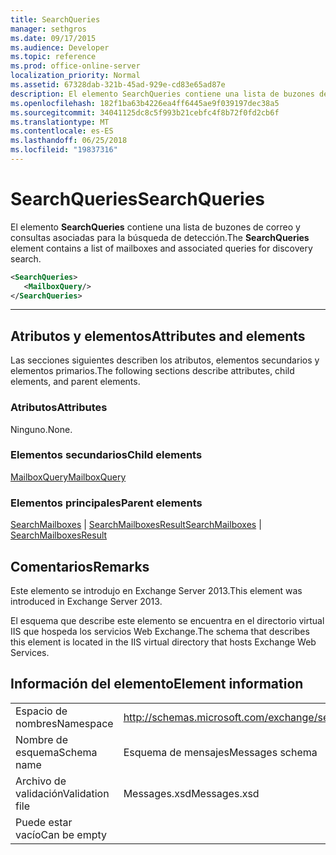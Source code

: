 ```yaml
---
title: SearchQueries
manager: sethgros
ms.date: 09/17/2015
ms.audience: Developer
ms.topic: reference
ms.prod: office-online-server
localization_priority: Normal
ms.assetid: 67328dab-321b-45ad-929e-cd83e65ad87e
description: El elemento SearchQueries contiene una lista de buzones de correo y consultas asociadas para la búsqueda de detección.
ms.openlocfilehash: 182f1ba63b4226ea4ff6445ae9f039197dec38a5
ms.sourcegitcommit: 34041125dc8c5f993b21cebfc4f8b72f0fd2cb6f
ms.translationtype: MT
ms.contentlocale: es-ES
ms.lasthandoff: 06/25/2018
ms.locfileid: "19837316"
---
```

# <a name="searchqueries"></a><span data-ttu-id="15d2c-103">SearchQueries</span><span class="sxs-lookup"><span data-stu-id="15d2c-103">SearchQueries</span></span>

<span data-ttu-id="15d2c-104">El elemento **SearchQueries** contiene una lista de buzones de correo y consultas asociadas para la búsqueda de detección.</span><span class="sxs-lookup"><span data-stu-id="15d2c-104">The **SearchQueries** element contains a list of mailboxes and associated queries for discovery search.</span></span> 
  
```XML
<SearchQueries>
   <MailboxQuery/>
</SearchQueries>
```

 ****
## <a name="attributes-and-elements"></a><span data-ttu-id="15d2c-105">Atributos y elementos</span><span class="sxs-lookup"><span data-stu-id="15d2c-105">Attributes and elements</span></span>

<span data-ttu-id="15d2c-106">Las secciones siguientes describen los atributos, elementos secundarios y elementos primarios.</span><span class="sxs-lookup"><span data-stu-id="15d2c-106">The following sections describe attributes, child elements, and parent elements.</span></span>
  
### <a name="attributes"></a><span data-ttu-id="15d2c-107">Atributos</span><span class="sxs-lookup"><span data-stu-id="15d2c-107">Attributes</span></span>

<span data-ttu-id="15d2c-108">Ninguno.</span><span class="sxs-lookup"><span data-stu-id="15d2c-108">None.</span></span>
  
### <a name="child-elements"></a><span data-ttu-id="15d2c-109">Elementos secundarios</span><span class="sxs-lookup"><span data-stu-id="15d2c-109">Child elements</span></span>

[<span data-ttu-id="15d2c-110">MailboxQuery</span><span class="sxs-lookup"><span data-stu-id="15d2c-110">MailboxQuery</span></span>](mailboxquery.md)
  
### <a name="parent-elements"></a><span data-ttu-id="15d2c-111">Elementos principales</span><span class="sxs-lookup"><span data-stu-id="15d2c-111">Parent elements</span></span>

<span data-ttu-id="15d2c-112">[SearchMailboxes](searchmailboxes.md) | [SearchMailboxesResult](searchmailboxesresult.md)</span><span class="sxs-lookup"><span data-stu-id="15d2c-112">[SearchMailboxes](searchmailboxes.md) | [SearchMailboxesResult](searchmailboxesresult.md)</span></span>
  
## <a name="remarks"></a><span data-ttu-id="15d2c-113">Comentarios</span><span class="sxs-lookup"><span data-stu-id="15d2c-113">Remarks</span></span>

<span data-ttu-id="15d2c-114">Este elemento se introdujo en Exchange Server 2013.</span><span class="sxs-lookup"><span data-stu-id="15d2c-114">This element was introduced in Exchange Server 2013.</span></span>
  
<span data-ttu-id="15d2c-115">El esquema que describe este elemento se encuentra en el directorio virtual IIS que hospeda los servicios Web Exchange.</span><span class="sxs-lookup"><span data-stu-id="15d2c-115">The schema that describes this element is located in the IIS virtual directory that hosts Exchange Web Services.</span></span>
  
## <a name="element-information"></a><span data-ttu-id="15d2c-116">Información del elemento</span><span class="sxs-lookup"><span data-stu-id="15d2c-116">Element information</span></span>

|||
|:-----|:-----|
|<span data-ttu-id="15d2c-117">Espacio de nombres</span><span class="sxs-lookup"><span data-stu-id="15d2c-117">Namespace</span></span>  <br/> |http://schemas.microsoft.com/exchange/services/2006/messages  <br/> |
|<span data-ttu-id="15d2c-118">Nombre de esquema</span><span class="sxs-lookup"><span data-stu-id="15d2c-118">Schema name</span></span>  <br/> |<span data-ttu-id="15d2c-119">Esquema de mensajes</span><span class="sxs-lookup"><span data-stu-id="15d2c-119">Messages schema</span></span>  <br/> |
|<span data-ttu-id="15d2c-120">Archivo de validación</span><span class="sxs-lookup"><span data-stu-id="15d2c-120">Validation file</span></span>  <br/> |<span data-ttu-id="15d2c-121">Messages.xsd</span><span class="sxs-lookup"><span data-stu-id="15d2c-121">Messages.xsd</span></span>  <br/> |
|<span data-ttu-id="15d2c-122">Puede estar vacío</span><span class="sxs-lookup"><span data-stu-id="15d2c-122">Can be empty</span></span>  <br/> ||
   

